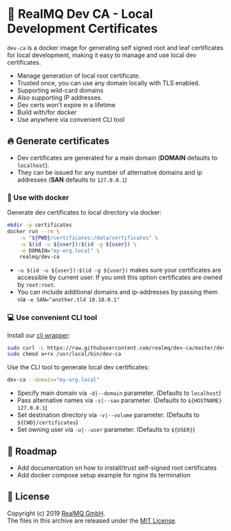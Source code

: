 # :closed_lock_with_key: RealMQ Dev CA - Local Development Certificates

`dev-ca` is a docker image for generating self signed root and leaf certificates for local development,
making it easy to manage and use local dev certificates.

* Manage generation of local root certificate.
* Trusted once, you can use any domain locally with TLS enabled.
* Supporting wild-card domains
* Also supporting IP addresses.
* Dev certs won't expire in a lifetime
* Build with/for docker
* Use anywhere via convenient CLI tool

## :fire: Generate certificates

* Dev certificates are generated for a main domain (**DOMAIN** defaults to `localhost`).
* They can be issued for any number of alternative domains and ip addresses (**SAN** defaults to `127.0.0.1`)

### :whale: Use with docker 
Generate dev certificates to local directory via docker:

```bash
mkdir -p certificates
docker run --rm \
    -v "${PWD}/certificates:/data/certificates" \
    -u $(id -u ${user}):$(id -g ${user}) \
    -e DOMAIN="my-org.local" \
    realmq/dev-ca
```

* `-u $(id -u ${user}):$(id -g ${user})` makes sure your certificates are accessible by current user. If you omit this option certificates are owned by `root:root`.
* You can include additional domains and ip-addresses by passing them via `-e SAN="another.tld 10.10.0.1"`

### :computer: Use convenient CLI tool

Install our [cli wrapper](https://github.com/realmq/dev-ca/blob/master/dev-ca.sh):

```bash
sudo curl -L https://raw.githubusercontent.com/realmq/dev-ca/master/dev-ca.sh -o /usr/local/bin/dev-ca
sudo chmod a+rx /usr/local/bin/dev-ca
```

Use the CLI tool to generate local dev certificates:
```bash
dev-ca --domain="my-org.local"
```

* Specify main domain via `-d|--domain` parameter. (Defaults to `localhost`)
* Pass alternative names via `-s|--san` parameter. (Defaults to `${HOSTNAME} 127.0.0.1`)
* Set destination directory via `-v|--volume` parameter. (Defaults to `${CWD}/certificates`)
* Set owning user via `-u|--user` parameter. (Defaults to `${USER}`)

## :rocket: Roadmap

* Add documentation on how to install/trust self-signed root certificates
* Add docker compose setup example for nginx tls termination

## :page_with_curl: License
Copyright (c) 2019 [RealMQ GmbH](https://realmq.com).<br />
The files in this archive are released under the [MIT License](LICENSE).

